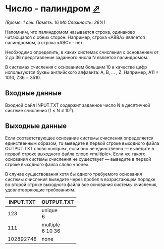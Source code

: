 # Число - палиндром [⬀](https://acmp.ru/index.asp?main=task&id_task=173)

*(Время: 1 сек. Память: 16 Мб Сложность: 29%)*

Напомним, что палиндромом называется строка, одинаково читающаяся с обеих сторон. Например, строка «ABBA» является палиндромом, а строка «ABC» - нет.

Необходимо определить, в каких системах счисления с основанием от 2 до 36 представление заданного числа N является палиндромом.

В системах счисления с основанием большим 10 в качестве цифр используются буквы английского алфавита: A, B, ... , Z. Например, A11 = 1010, Z36 = 3510.

## Входные данные
Входной файл INPUT.TXT содержит заданное число N в десятичной системе счисления (1 ≤ N ≤ 10⁹).

## Выходные данные
Если соответствующее основание системы счисления определяется единственным образом, то выведите в первой строке выходного файла OUTPUT.TXT слово «unique», если оно не единственно — выведите в первой строке выходного файла слово «multiple». Если же такого основания системы счисления не существует — выведите в первой строке выходного файла слово «none».

В случае существования хотя бы одного требуемого основания системы счисления выведите через пробел в возрастающем порядке во второй строке выходного файла все основания системы счисления, удовлетворяющие требованиям.

|	INPUT.TXT | OUTPUT.TXT |
| ----------|------------|
| 123	      | unique<br>6  |
|	111	      | multiple<br>6 10 36 |
|	102892748	| none |